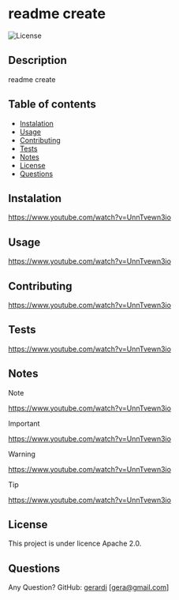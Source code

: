 
# readme create

![License](https://badgen.net/badge/license/Apache%202.0/blue)

## Description
readme create

## Table of contents
- [Instalation](#instalation)
- [Usage](#usage)
- [Contributing](#contributing)
- [Tests](#tests)
- [Notes](#notes)
- [License](#licence)
- [Questions](#Questions)

## Instalation
https://www.youtube.com/watch?v=UnnTvewn3io

## Usage
https://www.youtube.com/watch?v=UnnTvewn3io

## Contributing
https://www.youtube.com/watch?v=UnnTvewn3io

## Tests
https://www.youtube.com/watch?v=UnnTvewn3io

## Notes

> [!NOTE]
> https://www.youtube.com/watch?v=UnnTvewn3io

> [!IMPORTANT]
> https://www.youtube.com/watch?v=UnnTvewn3io

> [!WARNING]
> https://www.youtube.com/watch?v=UnnTvewn3io

> [!TIP]
> https://www.youtube.com/watch?v=UnnTvewn3io

## License

This project is under licence Apache 2.0.

## Questions

Any Question? GitHub: [gerardi](https://github.com/gerardi)
[gera@gmail.com]
  